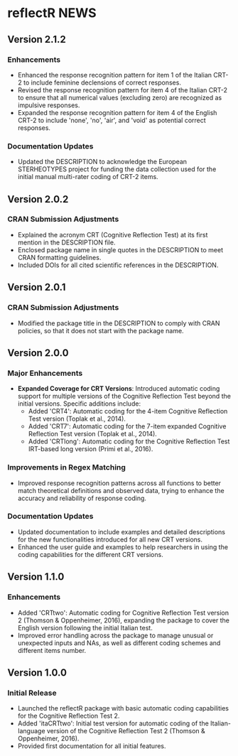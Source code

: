 # reflectR NEWS

## Version 2.1.2

### Enhancements
- Enhanced the response recognition pattern for item 1 of the Italian CRT-2 to include feminine declensions of correct responses.
- Revised the response recognition pattern for item 4 of the Italian CRT-2 to ensure that all numerical values (excluding zero) are recognized as impulsive responses.
- Expanded the response recognition pattern for item 4 of the English CRT-2 to include 'none', 'no', 'air', and 'void' as potential correct responses.

### Documentation Updates
- Updated the DESCRIPTION to acknowledge the European STERHEOTYPES project for funding the data collection used for the initial manual multi-rater coding of CRT-2 items.

## Version 2.0.2

### CRAN Submission Adjustments
- Explained the acronym CRT (Cognitive Reflection Test) at its first mention in the DESCRIPTION file.
- Enclosed package name in single quotes in the DESCRIPTION to meet CRAN formatting guidelines.
- Included DOIs for all cited scientific references in the DESCRIPTION.

## Version 2.0.1

### CRAN Submission Adjustments
- Modified the package title in the DESCRIPTION to comply with CRAN policies, so that it does not start with the package name.

## Version 2.0.0

### Major Enhancements
- **Expanded Coverage for CRT Versions**: Introduced automatic coding support for multiple versions of the Cognitive Reflection Test beyond the initial versions. Specific additions include:
  - Added 'CRT4': Automatic coding for the 4-item Cognitive Reflection Test version (Toplak et al., 2014).
  - Added 'CRT7': Automatic coding for the 7-item expanded Cognitive Reflection Test version (Toplak et al., 2014).
  - Added 'CRTlong': Automatic coding for the Cognitive Reflection Test IRT-based long version (Primi et al., 2016).

### Improvements in Regex Matching
- Improved response recognition patterns across all functions to better match theoretical definitions and observed data, trying to enhance the accuracy and reliability of response coding.

### Documentation Updates
- Updated documentation to include examples and detailed descriptions for the new functionalities introduced for all new CRT versions.
- Enhanced the user guide and examples to help researchers in using the coding capabilities for the different CRT versions.

## Version 1.1.0

### Enhancements
- Added 'CRTtwo': Automatic coding for Cognitive Reflection Test version 2 (Thomson & Oppenheimer, 2016), expanding the package to cover the English version following the initial Italian test.
- Improved error handling across the package to manage unusual or unexpected inputs and NAs, as well as different coding schemes and different items number.

## Version 1.0.0

### Initial Release
- Launched the reflectR package with basic automatic coding capabilities for the Cognitive Reflection Test 2.
- Added 'itaCRTtwo': Initial test version for automatic coding of the Italian-language version of the Cognitive Reflection Test 2 (Thomson & Oppenheimer, 2016).
- Provided first documentation for all initial features.
